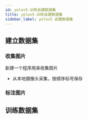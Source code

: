```yaml
---
id: yolov5-训练自建数据集
title: yolov5-训练自建数据集
sidebar_label: yolov5 自建数据集
---
```


## 建立数据集

### 收集图片
新建一个程序用来收集图片
- 从本地摄像头采集，按顺序标号保存


### 标注图片

## 训练数据集
